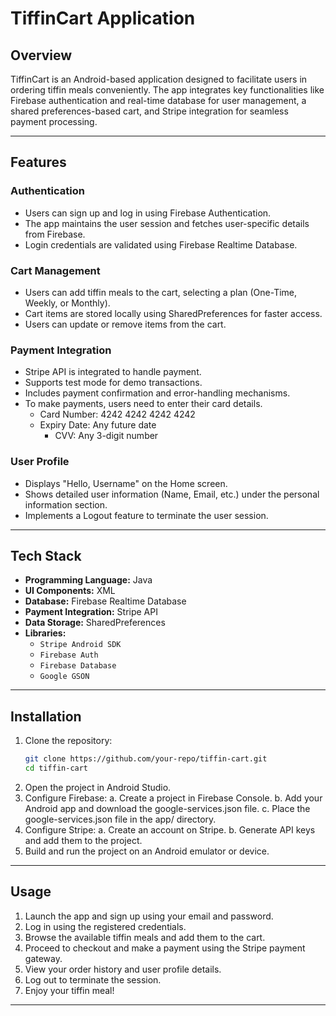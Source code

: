 # **TiffinCart Application**

## **Overview**
TiffinCart is an Android-based application designed to facilitate users in ordering tiffin meals conveniently. The app integrates key functionalities like Firebase authentication and real-time database for user management, a shared preferences-based cart, and Stripe integration for seamless payment processing.

---

## **Features**
### **Authentication**
- Users can sign up and log in using Firebase Authentication.
- The app maintains the user session and fetches user-specific details from Firebase.
- Login credentials are validated using Firebase Realtime Database.

### **Cart Management**
- Users can add tiffin meals to the cart, selecting a plan (One-Time, Weekly, or Monthly).
- Cart items are stored locally using SharedPreferences for faster access.
- Users can update or remove items from the cart.

### **Payment Integration**
- Stripe API is integrated to handle payment.
- Supports test mode for demo transactions.
- Includes payment confirmation and error-handling mechanisms.
- To make payments, users need to enter their card details.
  - Card Number: 4242 4242 4242 4242
  - Expiry Date: Any future date
    - CVV: Any 3-digit number

### **User Profile**
- Displays "Hello, Username" on the Home screen.
- Shows detailed user information (Name, Email, etc.) under the personal information section.
- Implements a Logout feature to terminate the user session.

---

## **Tech Stack**
- **Programming Language:** Java
- **UI Components:** XML
- **Database:** Firebase Realtime Database
- **Payment Integration:** Stripe API
- **Data Storage:** SharedPreferences
- **Libraries:**
    - `Stripe Android SDK`
    - `Firebase Auth`
    - `Firebase Database`
    - `Google GSON`

---

## **Installation**
1. Clone the repository:
   ```bash
   git clone https://github.com/your-repo/tiffin-cart.git
   cd tiffin-cart
    ```
2. Open the project in Android Studio.
3. Configure Firebase:
   a. Create a project in Firebase Console.
   b. Add your Android app and download the google-services.json file.
   c. Place the google-services.json file in the app/ directory.
4. Configure Stripe:
   a. Create an account on Stripe.
   b. Generate API keys and add them to the project.
5. Build and run the project on an Android emulator or device.

---
## **Usage**
1. Launch the app and sign up using your email and password.
2. Log in using the registered credentials.
3. Browse the available tiffin meals and add them to the cart.
4. Proceed to checkout and make a payment using the Stripe payment gateway.
5. View your order history and user profile details.
6. Log out to terminate the session.
7. Enjoy your tiffin meal!

---
